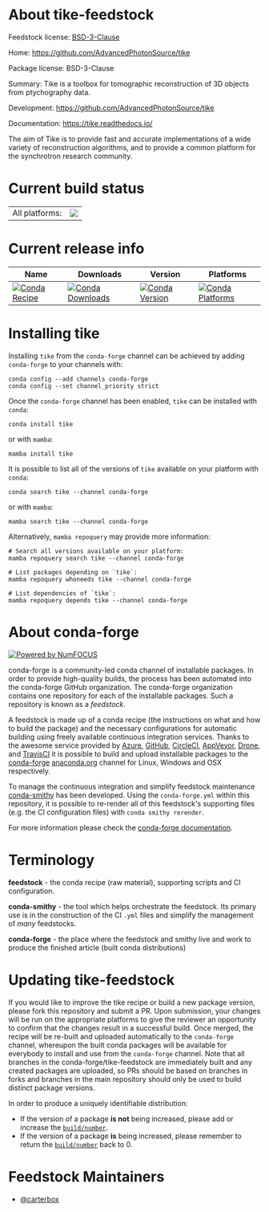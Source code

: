 About tike-feedstock
====================

Feedstock license: [BSD-3-Clause](https://github.com/conda-forge/tike-feedstock/blob/main/LICENSE.txt)

Home: https://github.com/AdvancedPhotonSource/tike

Package license: BSD-3-Clause

Summary: Tike is a toolbox for tomographic reconstruction of 3D objects from
ptychography data.


Development: https://github.com/AdvancedPhotonSource/tike

Documentation: https://tike.readthedocs.io/

The aim of Tike is to provide fast and accurate implementations of a wide
variety of reconstruction algorithms, and to provide a common platform for
the synchrotron research community.


Current build status
====================


<table><tr><td>All platforms:</td>
    <td>
      <a href="https://dev.azure.com/conda-forge/feedstock-builds/_build/latest?definitionId=8845&branchName=main">
        <img src="https://dev.azure.com/conda-forge/feedstock-builds/_apis/build/status/tike-feedstock?branchName=main">
      </a>
    </td>
  </tr>
</table>

Current release info
====================

| Name | Downloads | Version | Platforms |
| --- | --- | --- | --- |
| [![Conda Recipe](https://img.shields.io/badge/recipe-tike-green.svg)](https://anaconda.org/conda-forge/tike) | [![Conda Downloads](https://img.shields.io/conda/dn/conda-forge/tike.svg)](https://anaconda.org/conda-forge/tike) | [![Conda Version](https://img.shields.io/conda/vn/conda-forge/tike.svg)](https://anaconda.org/conda-forge/tike) | [![Conda Platforms](https://img.shields.io/conda/pn/conda-forge/tike.svg)](https://anaconda.org/conda-forge/tike) |

Installing tike
===============

Installing `tike` from the `conda-forge` channel can be achieved by adding `conda-forge` to your channels with:

```
conda config --add channels conda-forge
conda config --set channel_priority strict
```

Once the `conda-forge` channel has been enabled, `tike` can be installed with `conda`:

```
conda install tike
```

or with `mamba`:

```
mamba install tike
```

It is possible to list all of the versions of `tike` available on your platform with `conda`:

```
conda search tike --channel conda-forge
```

or with `mamba`:

```
mamba search tike --channel conda-forge
```

Alternatively, `mamba repoquery` may provide more information:

```
# Search all versions available on your platform:
mamba repoquery search tike --channel conda-forge

# List packages depending on `tike`:
mamba repoquery whoneeds tike --channel conda-forge

# List dependencies of `tike`:
mamba repoquery depends tike --channel conda-forge
```


About conda-forge
=================

[![Powered by
NumFOCUS](https://img.shields.io/badge/powered%20by-NumFOCUS-orange.svg?style=flat&colorA=E1523D&colorB=007D8A)](https://numfocus.org)

conda-forge is a community-led conda channel of installable packages.
In order to provide high-quality builds, the process has been automated into the
conda-forge GitHub organization. The conda-forge organization contains one repository
for each of the installable packages. Such a repository is known as a *feedstock*.

A feedstock is made up of a conda recipe (the instructions on what and how to build
the package) and the necessary configurations for automatic building using freely
available continuous integration services. Thanks to the awesome service provided by
[Azure](https://azure.microsoft.com/en-us/services/devops/), [GitHub](https://github.com/),
[CircleCI](https://circleci.com/), [AppVeyor](https://www.appveyor.com/),
[Drone](https://cloud.drone.io/welcome), and [TravisCI](https://travis-ci.com/)
it is possible to build and upload installable packages to the
[conda-forge](https://anaconda.org/conda-forge) [anaconda.org](https://anaconda.org/)
channel for Linux, Windows and OSX respectively.

To manage the continuous integration and simplify feedstock maintenance
[conda-smithy](https://github.com/conda-forge/conda-smithy) has been developed.
Using the ``conda-forge.yml`` within this repository, it is possible to re-render all of
this feedstock's supporting files (e.g. the CI configuration files) with ``conda smithy rerender``.

For more information please check the [conda-forge documentation](https://conda-forge.org/docs/).

Terminology
===========

**feedstock** - the conda recipe (raw material), supporting scripts and CI configuration.

**conda-smithy** - the tool which helps orchestrate the feedstock.
                   Its primary use is in the construction of the CI ``.yml`` files
                   and simplify the management of *many* feedstocks.

**conda-forge** - the place where the feedstock and smithy live and work to
                  produce the finished article (built conda distributions)


Updating tike-feedstock
=======================

If you would like to improve the tike recipe or build a new
package version, please fork this repository and submit a PR. Upon submission,
your changes will be run on the appropriate platforms to give the reviewer an
opportunity to confirm that the changes result in a successful build. Once
merged, the recipe will be re-built and uploaded automatically to the
`conda-forge` channel, whereupon the built conda packages will be available for
everybody to install and use from the `conda-forge` channel.
Note that all branches in the conda-forge/tike-feedstock are
immediately built and any created packages are uploaded, so PRs should be based
on branches in forks and branches in the main repository should only be used to
build distinct package versions.

In order to produce a uniquely identifiable distribution:
 * If the version of a package **is not** being increased, please add or increase
   the [``build/number``](https://docs.conda.io/projects/conda-build/en/latest/resources/define-metadata.html#build-number-and-string).
 * If the version of a package **is** being increased, please remember to return
   the [``build/number``](https://docs.conda.io/projects/conda-build/en/latest/resources/define-metadata.html#build-number-and-string)
   back to 0.

Feedstock Maintainers
=====================

* [@carterbox](https://github.com/carterbox/)


